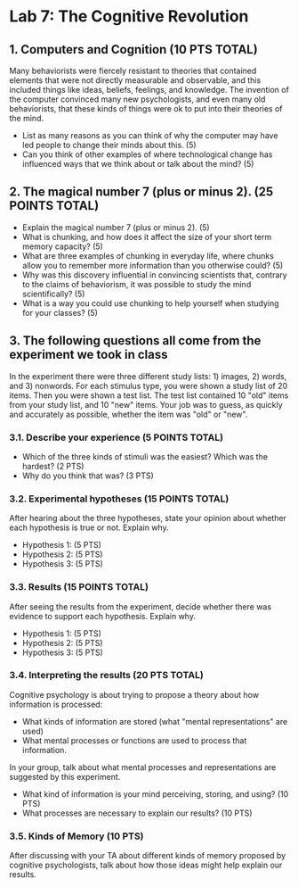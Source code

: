 # Lab 7: The Cognitive Revolution

## 1. Computers and Cognition (10 PTS TOTAL)
Many behaviorists were fiercely resistant to theories that contained elements that were not directly measurable and observable, and this included things like ideas, beliefs, feelings, and knowledge. The invention of the computer convinced many new psychologists, and even many old behaviorists, that these kinds of things were ok to put into their theories of the mind.
- List as many reasons as you can think of why the computer may have led people to change their minds about this. (5)
- Can you think of other examples of where technological change has influenced ways that we think about or talk about the mind? (5)

## 2. The magical number 7 (plus or minus 2). (25 POINTS TOTAL)
- Explain the magical number 7 (plus or minus 2). (5)
- What is chunking, and how does it affect the size of your short term memory capacity? (5)
- What are three examples of chunking in everyday life, where chunks allow you to remember more information than you otherwise could? (5)
- Why was this discovery influential in convincing scientists that, contrary to the claims of behaviorism, it was possible to study the mind scientifically? (5)
- What is a way you could use chunking to help yourself when studying for your classes? (5)

## 3. The following questions all come from the experiment we took in class

In the experiment there were three different study lists: 1) images, 2) words, and 3) nonwords.
For each stimulus type, you were shown a study list of 20 items.
Then you were shown a test list.
The test list contained 10 "old" items from your study list, and 10 "new" items.
Your job was to guess, as quickly and accurately as possible, whether the item was "old" or "new".

### 3.1. Describe your experience (5 POINTS TOTAL)
- Which of the three kinds of stimuli was the easiest? Which was the hardest? (2 PTS)
- Why do you think that was? (3 PTS)

### 3.2. Experimental hypotheses (15 POINTS TOTAL)
After hearing about the three hypotheses, state your opinion about whether each hypothesis is true or not. Explain why.

- Hypothesis 1: (5 PTS)
- Hypothesis 2: (5 PTS)
- Hypothesis 3: (5 PTS)

### 3.3. Results (15 POINTS TOTAL)
After seeing the results from the experiment, decide whether there was evidence to support each hypothesis. Explain why.

- Hypothesis 1: (5 PTS)
- Hypothesis 2: (5 PTS)
- Hypothesis 3: (5 PTS)

### 3.4. Interpreting the results (20 PTS TOTAL)
Cognitive psychology is about trying to propose a theory about how information is processed:
- What kinds of information are stored (what "mental representations" are used)
- What mental processes or functions are used to process that information.

In your group, talk about what mental processes and representations are suggested by this experiment.
- What kind of information is your mind perceiving, storing, and using? (10 PTS)
- What processes are necessary to explain our results? (10 PTS)

### 3.5. Kinds of Memory (10 PTS)
After discussing with your TA about different kinds of memory proposed by cognitive psychologists, 
talk about how those ideas might help explain our results.